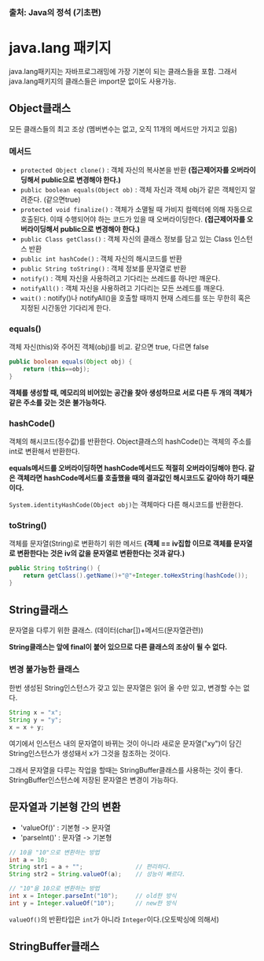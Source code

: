 ### 출처: Java의 정석 (기초편)

# java.lang 패키지

java.lang패키지는 자바프로그래밍에 가장 기본이 되는 클래스들을 포함. 그래서 java.lang패키지의 클래스들은 import문 없이도 사용가능.

## Object클래스

모든 클래스들의 최고 조상 (멤버변수는 없고, 오직 11개의 메서드만 가지고 있음)

### 메서드

- `protected Object clone()` : 객체 자신의 복사본을 반환 **(접근제어자를 오버라이딩해서 public으로 변경해야 한다.)**
- `public boolean equals(Object ob)` : 객체 자신과 객체 obj가 같은 객체인지 알려준다. (같으면true)
- `protected void finalize()` : 객체가 소멸될 때 가비지 컬렉터에 의해 자동으로 호출된다. 이때 수행되어야 하는 코드가 있을 때 오버라이딩한다. **(접근제어자를 오버라이딩해서 public으로 변경해야 한다.)**
- `public Class getClass()` : 객체 자신의 클래스 정보를 담고 있는 Class 인스턴스 반환
- `public int hashCode()` : 객체 자신의 해시코드를 반환
- `public String toString()` : 객체 정보를 문자열로 반환
- `notify()` : 객체 자신을 사용하려고 기다리는 쓰레드를 하나만 깨운다.
- `notifyAll()` : 객체 자신을 사용하려고 기다리는 모든 쓰레드를 깨운다.
- `wait()` : notify()나 notifyAll()을 호출할 때까지 현재 스레드를 또는 무한히 혹은 지정된 시간동안 기다리게 한다.

### equals()

객체 자신(this)와 주어진 객체(obj)를 비교. 같으면 true, 다르면 false

```java
public boolean equals(Object obj) {
    return (this==obj);
}
```

**객체를 생성할 때, 메모리의 비어있는 공간을 찾아 생성하므로 서로 다른 두 개의 객체가 같은 주소를 갖는 것은 불가능하다.**

### hashCode()

객체의 해시코드(정수값)를 반환한다. Object클래스의 hashCode()는 객체의 주소를 int로 변환해서 반환한다.

**equals메서드를 오버라이딩하면 hashCode메서드도 적절히 오버라이딩해야 한다. 같은 객체라면 hashCode메서드를 호출했을 때의 결과값인 해시코드도 같아야 하기 때문이다.**

`System.identityHashCode(Object obj)`는 객체마다 다른 해시코드를 반환한다.

### toString()

객체를 문자열(String)로 변환하기 위한 메서드 **(객체 == iv집합 이므로 객체를 문자열로 변환한다는 것은 iv의 값을 문자열로 변환한다는 것과 같다.)**

```java
public String toString() {
    return getClass().getName()+"@"+Integer.toHexString(hashCode());
}
```

## String클래스

문자열을 다루기 위한 클래스. (데이터(char[])+메서드(문자열관련))

**String클래스는 앞에 final이 붙어 있으므로 다른 클래스의 조상이 될 수 없다.**

### 변경 불가능한 클래스

한번 생성된 String인스턴스가 갖고 있는 문자열은 읽어 올 수만 있고, 변경할 수는 없다.

```java
String x = "x";
String y = "y";
x = x + y;
```

여기에서 인스턴스 내의 문자열이 바뀌는 것이 아니라 새로운 문자열("xy")이 담긴 String인스턴스가 생성돼서 x가 그것을 참조하는 것이다.

그래서 문자열을 다루는 작업을 할때는 StringBuffer클래스를 사용하는 것이 좋다. StringBuffer인스턴스에 저장된 문자열은 변경이 가능하다.

## 문자열과 기본형 간의 변환

- 'valueOf()' : 기본형 -> 문자열
- 'parseInt()' : 문자열 -> 기본형

```java
// 10을 "10"으로 변환하는 방법
int a = 10;
String str1 = a + "";               // 편리하다.
String str2 = String.valueOf(a);    // 성능이 빠르다.
```
```java
// "10"을 10으로 변환하는 방법
int x = Integer.parseInt("10");     // old한 방식
int y = Integer.valueOf("10");      // new한 방식
```
`valueOf()`의 반환타입은 `int`가 아니라 `Integer`이다.(오토박싱에 의해서)

## StringBuffer클래스



